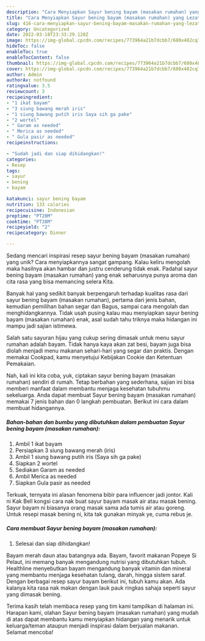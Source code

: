 ```yaml
---
description: "Cara Menyiapkan Sayur bening bayam (masakan rumahan) yang Lezat"
title: "Cara Menyiapkan Sayur bening bayam (masakan rumahan) yang Lezat"
slug: 416-cara-menyiapkan-sayur-bening-bayam-masakan-rumahan-yang-lezat
category: Uncategorized
date: 2022-03-18T23:33:29.128Z
image: https://img-global.cpcdn.com/recipes/773964a21b7dcbb7/680x482cq70/sayur-bening-bayam-masakan-rumahan-foto-resep-utama.jpg
hideToc: false
enableToc: true
enableTocContent: false
thumbnail: https://img-global.cpcdn.com/recipes/773964a21b7dcbb7/680x482cq70/sayur-bening-bayam-masakan-rumahan-foto-resep-utama.jpg
cover: https://img-global.cpcdn.com/recipes/773964a21b7dcbb7/680x482cq70/sayur-bening-bayam-masakan-rumahan-foto-resep-utama.jpg
author: Admin
authorAv: notfound
ratingvalue: 3.5
reviewcount: 3
recipeingredient:
- "1 ikat bayam"
- "3 siung bawang merah iris"
- "1 siung bawang putih iris Saya sih ga pake"
- "2 wortel"
- " Garam as needed"
- " Merica as needed"
- " Gula pasir as needed"
recipeinstructions:

- "Sudah jadi dan siap dihidangkan!"
categories:
- Resep
tags:
- sayur
- bening
- bayam

katakunci: sayur bening bayam 
nutrition: 133 calories
recipecuisine: Indonesian
preptime: "PT20M"
cooktime: "PT38M"
recipeyield: "2"
recipecategory: Dinner

---
```





Sedang mencari inspirasi resep sayur bening bayam (masakan rumahan) yang unik? Cara menyiapkannya sangat gampang. Kalau keliru mengolah maka hasilnya akan hambar dan justru cenderung tidak enak. Padahal sayur bening bayam (masakan rumahan) yang enak seharusnya punya aroma dan cita rasa yang bisa memancing selera Kita.





Banyak hal yang sedikit banyak berpengaruh terhadap kualitas rasa dari sayur bening bayam (masakan rumahan), pertama dari jenis bahan, kemudian pemilihan bahan segar dan Bagus, sampai cara mengolah dan menghidangkannya. Tidak usah pusing kalau mau menyiapkan sayur bening bayam (masakan rumahan) enak,      asal sudah tahu triknya maka hidangan ini mampu jadi sajian istimewa.














Salah satu sayuran hijau yang cukup sering dimasak untuk menu sayur rumahan adalah bayam. Tidak hanya kaya akan zat besi, bayam juga bisa diolah menjadi menu makanan sehari-hari yang segar dan praktis. Dengan memakai Cookpad, kamu menyetujui Kebijakan Cookie dan Ketentuan Pemakaian.






Nah, kali ini kita coba, yuk, ciptakan sayur bening bayam (masakan rumahan) sendiri di rumah. Tetap berbahan yang sederhana, sajian ini bisa memberi manfaat dalam membantu menjaga kesehatan tubuhmu sekeluarga. Anda dapat membuat Sayur bening bayam (masakan rumahan) memakai 7 jenis bahan dan 0 langkah pembuatan. Berikut ini cara dalam membuat hidangannya.

<!--inarticleads1-->

##### Bahan-bahan dan bumbu yang dibutuhkan dalam pembuatan Sayur bening bayam (masakan rumahan):

1. Ambil 1 ikat bayam
1. Persiapkan 3 siung bawang merah (iris)
1. Ambil 1 siung bawang putih iris (Saya sih ga pake)
1. Siapkan 2 wortel
1. Sediakan  Garam as needed
1. Ambil  Merica as needed
1. Siapkan  Gula pasir as needed


Terkuak, ternyata ini alasan fenomena bibir para influencer jadi jontor. Kali ni Kak Bell kongsi cara nak buat sayur bayam masak air atau masak bening. Sayur bayam ni biasanya orang masak sama ada tumis air atau goreng. Untuk resepi masak bening ni, kita tak gunakan minyak ye, cuma rebus je. 

<!--inarticleads2-->

##### Cara membuat Sayur bening bayam (masakan rumahan):


1. Selesai dan siap dihidangkan!

Bayam merah daun atau batangnya ada. Bayam, favorit makanan Popeye Si Pelaut, ini memang banyak mengandung nutrisi yang dibutuhkan tubuh. Healthline menyebutkan bayam mengandung banyak vitamin dan mineral yang membantu menjaga kesehatan tulang, darah, hingga sistem saraf. Dengan berbagai resep sayur bayam berikut ini, tubuh kamu akan. Ada kalanya kita rasa nak makan dengan lauk pauk ringkas sahaja seperti sayur yang dimasak bening. 

Terima kasih telah membaca resep yang tim kami tampilkan di halaman ini. Harapan kami, olahan Sayur bening bayam (masakan rumahan) yang mudah di atas dapat membantu kamu menyiapkan hidangan yang menarik untuk keluarga/teman ataupun menjadi inspirasi dalam berjualan makanan. Selamat mencoba!
